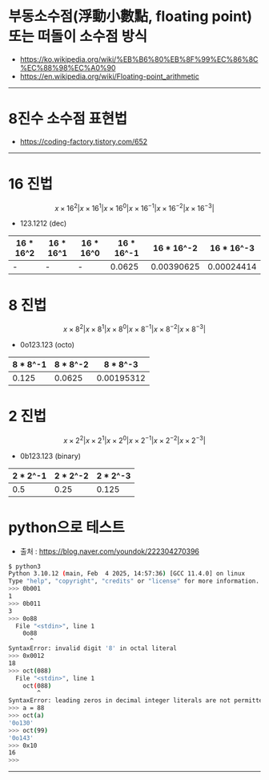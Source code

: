 # 부동소수점(浮動小數點, floating point) 또는 떠돌이 소수점 방식

- https://ko.wikipedia.org/wiki/%EB%B6%80%EB%8F%99%EC%86%8C%EC%88%98%EC%A0%90
- https://en.wikipedia.org/wiki/Floating-point_arithmetic

<hr />

# 8진수 소수점 표현법
- https://coding-factory.tistory.com/652

<hr />

# 16 진법

$$ x\times 16^2 | x\times 16^1 | x\times 16^0 | x\times 16^{-1}| x\times 16^{-2}| x\times 16^{-3}| $$

- 123.1212 (dec)

|16 * 16^2|16 * 16^1|16 * 16^0|16 * 16^-1|16 * 16^-2|16 * 16^-3|
|-|-|-|-|-|-|
|-|-|-|0.0625|0.00390625|0.00024414|


# 8 진법

$$ x\times 8^2 | x\times 8^1 | x\times 8^0 | x\times 8^{-1}| x\times 8^{-2}| x\times 8^{-3}| $$

- 0o123.123 (octo)

|8 * 8^-1|8 * 8^-2|8 * 8^-3|
|-|-|-|
|0.125|0.0625|0.00195312|


# 2 진법

$$ x\times 2^2 | x\times 2^1 | x\times 2^0 | x\times 2^{-1}| x\times 2^{-2}| x\times 2^{-3}| $$

- 0b123.123 (binary)

|2 * 2^-1|2 * 2^-2|2 * 2^-3|
|-|-|-|
|0.5|0.25|0.125|


# python으로 테스트
- 출처 : https://blog.naver.com/youndok/222304270396

```bash
$ python3
Python 3.10.12 (main, Feb  4 2025, 14:57:36) [GCC 11.4.0] on linux
Type "help", "copyright", "credits" or "license" for more information.
>>> 0b001
1
>>> 0b011
3
>>> 0o88
  File "<stdin>", line 1
    0o88
      ^
SyntaxError: invalid digit '8' in octal literal
>>> 0x0012
18
>>> oct(088)
  File "<stdin>", line 1
    oct(088)
        ^
SyntaxError: leading zeros in decimal integer literals are not permitted; use an 0o prefix for octal integers
>>> a = 88
>>> oct(a)
'0o130'
>>> oct(99)
'0o143'
>>> 0x10
16
>>>
```
<hr />
